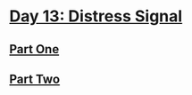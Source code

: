 # [Day 13: Distress Signal](https://adventofcode.com/2022/day/13)

## [Part One](https://adventofcode.com/2022/day/13#part1)

## [Part Two](https://adventofcode.com/2022/day/13#part2)
